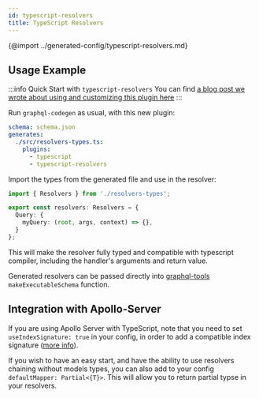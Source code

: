 ```yaml
---
id: typescript-resolvers
title: TypeScript Resolvers
---
```


{@import ../generated-config/typescript-resolvers.md}

## Usage Example

:::info Quick Start with `typescript-resolvers`
You can find [a blog post we wrote about using and customizing this plugin here](https://the-guild.dev/blog/better-type-safety-for-resolvers-with-graphql-codegen)
:::

Run `graphql-codegen` as usual, with this new plugin:

```yaml
schema: schema.json
generates:
  ./src/resolvers-types.ts:
    plugins:
      - typescript
      - typescript-resolvers
```

Import the types from the generated file and use in the resolver:

```typescript
import { Resolvers } from './resolvers-types';

export const resolvers: Resolvers = {
  Query: {
    myQuery: (root, args, context) => {},
  }
};
```

This will make the resolver fully typed and compatible with typescript compiler, including the handler's arguments and return value.

Generated resolvers can be passed directly into [graphql-tools](https://www.npmjs.com/package/graphql-tools) `makeExecutableSchema` function.

## Integration with Apollo-Server

If you are using Apollo Server with TypeScript, note that you need to set `useIndexSignature: true` in your config, in order to add a compatible index signature ([more info](https://github.com/dotansimha/graphql-code-generator/issues/1133#issuecomment-456812621)).

If you wish to have an easy start, and have the ability to use resolvers chaining without models types, you can also add to your config `defaultMapper: Partial<{T}>`. This will allow you to return partial typse in your resolvers.
